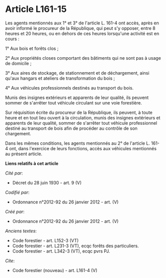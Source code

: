 # Article L161-15

Les agents mentionnés aux 1° et 3° de l'article L. 161-4 ont accès, après en avoir informé le procureur de la République, qui
peut s'y opposer, entre 8 heures et 20 heures, ou en dehors de ces heures lorsqu'une activité est en cours :

1° Aux bois et forêts clos ;

2° Aux propriétés closes comportant des bâtiments qui ne sont pas à usage de domicile ;

3° Aux aires de stockage, de stationnement et de déchargement, ainsi qu'aux hangars et ateliers de transformation du bois ;

4° Aux véhicules professionnels destinés au transport du bois.

Munis des insignes extérieurs et apparents de leur qualité, ils peuvent sommer de s'arrêter tout véhicule circulant sur une
voie forestière.

Sur réquisition écrite du procureur de la République, ils peuvent, à toute heure et en tout lieu ouvert à la circulation,
munis des insignes extérieurs et apparents de leur qualité, sommer de s'arrêter tout véhicule professionnel destiné au
transport de bois afin de procéder au contrôle de son chargement.

Dans les mêmes conditions, les agents mentionnés au 2° de l'article L. 161-4 ont, dans l'exercice de leurs fonctions, accès
aux véhicules mentionnés au présent article.

**Liens relatifs à cet article**

_Cité par_:

  - Décret du 28 juin 1930 - art. 9 (V)

_Codifié par_:

  - Ordonnance n°2012-92 du 26 janvier 2012 - art. (V)

_Créé par_:

  - Ordonnance n°2012-92 du 26 janvier 2012 - art. (V)

_Anciens textes_:

  - Code forestier - art. L152-3 (VT)
  - Code forestier - art. L231-3 (VT), ecqc forêts des particuliers.
  - Code forestier - art. L342-3 (VT), ecqc pvrs PJ.

_Cite_:

  - Code forestier (nouveau) - art. L161-4 (V)
